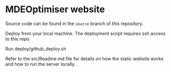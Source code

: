 # MDEOptimiser website

Source code can be found in the `source` branch of this repository.

Deploy from your local machine. The deployment script requires ssh access to this repo.

Run deploy/github_deploy.sh

Refer to the src/Readme.md file for details on how the static website works and how
to run the server locally.

